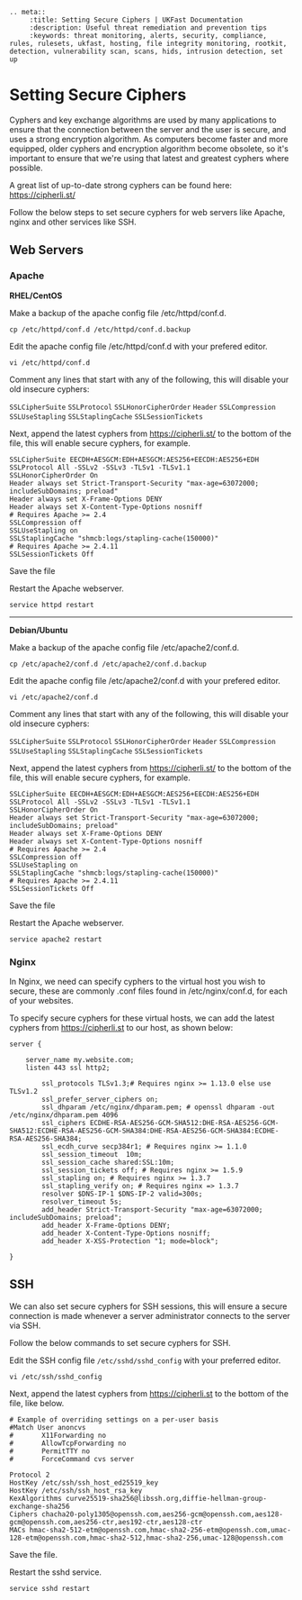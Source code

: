 

```eval_rst
.. meta::
     :title: Setting Secure Ciphers | UKFast Documentation
     :description: Useful threat remediation and prevention tips
     :keywords: threat monitoring, alerts, security, compliance, rules, rulesets, ukfast, hosting, file integrity monitoring, rootkit, detection, vulnerability scan, scans, hids, intrusion detection, set up
```

# Setting Secure Ciphers

Cyphers and key exchange algorithms are used by many applications to ensure that the connection between the server and the user is secure, and uses a strong encryption algorithm. As computers become faster and more equipped, older cyphers and encryption algorithm become obsolete, so it's important to ensure that we're using that latest and greatest cyphers where possible.

A great list of up-to-date strong cyphers can be found here: https://cipherli.st/

Follow the below steps to set secure cyphers for web servers like Apache, nginx and other services like SSH.

## Web Servers

### Apache

**RHEL/CentOS**

Make a backup of the apache config file /etc/httpd/conf.d.

`cp /etc/httpd/conf.d /etc/httpd/conf.d.backup`

Edit the apache config file /etc/httpd/conf.d with your prefered editor.

`vi /etc/httpd/conf.d`



Comment any lines that start with any of the following, this will disable your old insecure cyphers:

`SSLCipherSuite`
`SSLProtocol`
`SSLHonorCipherOrder`
`Header`
`SSLCompression`
`SSLUseStapling`
`SSLStaplingCache`
`SSLSessionTickets`

Next, append the latest cyphers from https://cipherli.st/ to the bottom of the file, this will enable secure cyphers, for example.

```
SSLCipherSuite EECDH+AESGCM:EDH+AESGCM:AES256+EECDH:AES256+EDH
SSLProtocol All -SSLv2 -SSLv3 -TLSv1 -TLSv1.1
SSLHonorCipherOrder On
Header always set Strict-Transport-Security "max-age=63072000; includeSubDomains; preload"
Header always set X-Frame-Options DENY
Header always set X-Content-Type-Options nosniff
# Requires Apache >= 2.4
SSLCompression off
SSLUseStapling on
SSLStaplingCache "shmcb:logs/stapling-cache(150000)"
# Requires Apache >= 2.4.11
SSLSessionTickets Off
```

Save the file

Restart the Apache webserver.

`service httpd restart`

---

**Debian/Ubuntu**

Make a backup of the apache config file /etc/apache2/conf.d.

`cp /etc/apache2/conf.d /etc/apache2/conf.d.backup`

Edit the apache config file /etc/apache2/conf.d with your prefered editor.

`vi /etc/apache2/conf.d`

Comment any lines that start with any of the following, this will disable your old insecure cyphers:

`SSLCipherSuite`
`SSLProtocol`
`SSLHonorCipherOrder`
`Header`
`SSLCompression`
`SSLUseStapling`
`SSLStaplingCache`
`SSLSessionTickets`

Next, append the latest cyphers from https://cipherli.st/ to the bottom of the file, this will enable secure cyphers, for example.


```
SSLCipherSuite EECDH+AESGCM:EDH+AESGCM:AES256+EECDH:AES256+EDH
SSLProtocol All -SSLv2 -SSLv3 -TLSv1 -TLSv1.1
SSLHonorCipherOrder On
Header always set Strict-Transport-Security "max-age=63072000; includeSubDomains; preload"
Header always set X-Frame-Options DENY
Header always set X-Content-Type-Options nosniff
# Requires Apache >= 2.4
SSLCompression off
SSLUseStapling on
SSLStaplingCache "shmcb:logs/stapling-cache(150000)"
# Requires Apache >= 2.4.11
SSLSessionTickets Off
```

Save the file

Restart the Apache webserver.

`service apache2 restart`

### Nginx

In Nginx, we need can specify cyphers to the virtual host you wish to secure, these are commonly .conf files found in /etc/nginx/conf.d, for each of your websites.


To specify secure cyphers for these virtual hosts, we can add the latest cyphers from https://cipherli.st to our host, as shown below:

```
server {
    
    server_name my.website.com;
    listen 443 ssl http2;

        ssl_protocols TLSv1.3;# Requires nginx >= 1.13.0 else use TLSv1.2
        ssl_prefer_server_ciphers on; 
        ssl_dhparam /etc/nginx/dhparam.pem; # openssl dhparam -out /etc/nginx/dhparam.pem 4096
        ssl_ciphers ECDHE-RSA-AES256-GCM-SHA512:DHE-RSA-AES256-GCM-SHA512:ECDHE-RSA-AES256-GCM-SHA384:DHE-RSA-AES256-GCM-SHA384:ECDHE-RSA-AES256-SHA384;
        ssl_ecdh_curve secp384r1; # Requires nginx >= 1.1.0
        ssl_session_timeout  10m;
        ssl_session_cache shared:SSL:10m;
        ssl_session_tickets off; # Requires nginx >= 1.5.9
        ssl_stapling on; # Requires nginx >= 1.3.7
        ssl_stapling_verify on; # Requires nginx => 1.3.7
        resolver $DNS-IP-1 $DNS-IP-2 valid=300s;
        resolver_timeout 5s; 
        add_header Strict-Transport-Security "max-age=63072000; includeSubDomains; preload";
        add_header X-Frame-Options DENY;
        add_header X-Content-Type-Options nosniff;
        add_header X-XSS-Protection "1; mode=block";

}
```


## SSH

We can also set secure cyphers for SSH sessions, this will ensure a secure connection is made whenever a server administrator connects to the server via SSH.

Follow the below commands to set secure cyphers for SSH.

Edit the SSH config file `/etc/sshd/sshd_config` with your preferred editor.

`vi /etc/ssh/sshd_config`

Next, append the latest cyphers from https://cipherli.st to the bottom of the file, like below.

```
# Example of overriding settings on a per-user basis
#Match User anoncvs
#       X11Forwarding no
#       AllowTcpForwarding no
#       PermitTTY no
#       ForceCommand cvs server

Protocol 2
HostKey /etc/ssh/ssh_host_ed25519_key
HostKey /etc/ssh/ssh_host_rsa_key
KexAlgorithms curve25519-sha256@libssh.org,diffie-hellman-group-exchange-sha256
Ciphers chacha20-poly1305@openssh.com,aes256-gcm@openssh.com,aes128-gcm@openssh.com,aes256-ctr,aes192-ctr,aes128-ctr
MACs hmac-sha2-512-etm@openssh.com,hmac-sha2-256-etm@openssh.com,umac-128-etm@openssh.com,hmac-sha2-512,hmac-sha2-256,umac-128@openssh.com
```

Save the file.

Restart the sshd service.

`service sshd restart`





